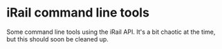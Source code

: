 # iRail command line tools
Some command line tools using the iRail API. It's a bit chaotic at the time, but this should soon be cleaned up.
